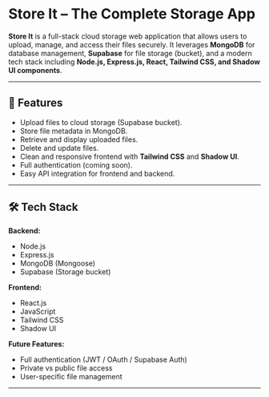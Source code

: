 # Store It – The Complete Storage App

**Store It** is a full-stack cloud storage web application that allows users to upload, manage, and access their files securely. It leverages **MongoDB** for database management, **Supabase** for file storage (bucket), and a modern tech stack including **Node.js, Express.js, React, Tailwind CSS, and Shadow UI components**.  

---

## 🔧 Features

- Upload files to cloud storage (Supabase bucket).  
- Store file metadata in MongoDB.  
- Retrieve and display uploaded files.  
- Delete and update files.  
- Clean and responsive frontend with **Tailwind CSS** and **Shadow UI**.  
- Full authentication (coming soon).  
- Easy API integration for frontend and backend.  

---

## 🛠 Tech Stack

**Backend:**  
- Node.js  
- Express.js  
- MongoDB (Mongoose)  
- Supabase (Storage bucket)  

**Frontend:**  
- React.js  
- JavaScript  
- Tailwind CSS  
- Shadow UI  

**Future Features:**  
- Full authentication (JWT / OAuth / Supabase Auth)  
- Private vs public file access  
- User-specific file management  

---
